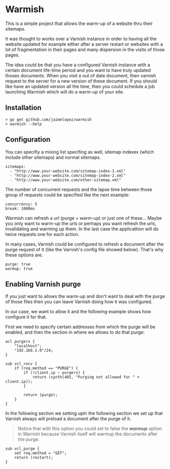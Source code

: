 # Warmish
This is a simple project that allows the warm-up of a website thru their sitemaps.

It was thought to works over a Varnish instance in order to having all the website updated for example either after a server restart or websites with a lot of fragmentation in their pages and many dispersion in the visits of those pages.

The idea could be that you have a configured Varnish instance with a certain document life-time period and you want to have truly updated thoses documents. When you visit a out of date document, then varnish request to the server for a new version of these document. If you should like have an updated version all the time, then you could schedule a job launching Warmish which will do a warm-up of your site.  

## Installation
```
> go get github.com/jaimelopez/warmish
> warmish --help
```

## Configuration
You can specifiy a mixing list specifing as well, sitemap indexex (which include other sitemaps) and normal sitemaps.
```
sitemaps:
  - "http://www.your-website.com/sitemap-index-1.xml"
  - "http://www.your-website.com/sitemap-index-2.xml"
  - "http://www.your-website.com/other-sitemap.xml"
```

The number of concurrent requests and the lapse time between those group of requests could be specified like the next example:
```
concurrency: 5
break: 1000ms
```

Warmish can refresh a url (purge + warm-up) or just one of these...
Maybe you only want to warm-up the urls or perhaps you want refresh the urls, invalidating and warming up them. In the last case the applicattion will do twice requests one for each action.

In many cases, Varnish could be configured to refresh a document after the purge request of it (like the Varnish's config file showed below). That's why these options are.
```
purge: true
warmup: true
```

## Enabling Varnish purge
If you just want to allows the warm-up and don't want to deal with the purge of those files then you can leave Varnish doing how it was configured.

In our case, we want to allow it and the following example shows how configure it for that.

First we need to specify certain addresses from which the purge will be enabled, and then the section in where we allows to do that purge:
```
acl purgers {
    "localhost";
    "192.168.1.0"/24;
}
 
sub vcl_recv {
    if (req.method == "PURGE") {
        if (!client.ip ~ purgers) {
            return (synth(405, "Purging not allowed for " + client.ip));
        }

        return (purge);
    }
}
```

In the following section we setting upIn the following section we set up that Varnish always will preload a document after the purge of it.
>Notice that with this option you could set to false the ***warmup*** option in Warnish because Varnish itself will warmup the documents after the purge.
```
sub vcl_purge {
    set req.method = "GET";
    return (restart);
}
```
